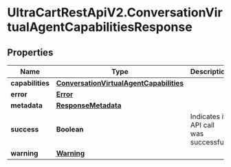 # UltraCartRestApiV2.ConversationVirtualAgentCapabilitiesResponse

## Properties

Name | Type | Description | Notes
------------ | ------------- | ------------- | -------------
**capabilities** | [**ConversationVirtualAgentCapabilities**](ConversationVirtualAgentCapabilities.md) |  | [optional] 
**error** | [**Error**](Error.md) |  | [optional] 
**metadata** | [**ResponseMetadata**](ResponseMetadata.md) |  | [optional] 
**success** | **Boolean** | Indicates if API call was successful | [optional] 
**warning** | [**Warning**](Warning.md) |  | [optional] 



